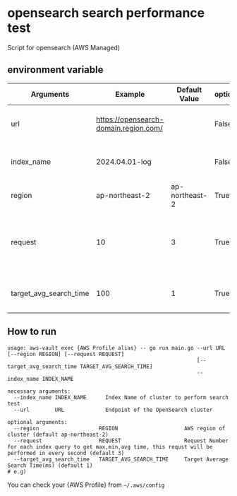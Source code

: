 # opensearch search performance test

Script for opensearch (AWS Managed)

## environment variable

| Arguments              | Example                               | Default Value  | optional | Note                                                                      |
| ---------------------- | ------------------------------------- | -------------- | -------- | ------------------------------------------------------------------------- |
| url                    | https://opensearch-domain.region.com/ |                | False    | Endpoint of the OpenSearch cluster                                        |
| index_name             | 2024.04.01-log                        |                | False    | Index Name of cluster to perform search test                              |
| region                 | ap-northeast-2                        | ap-northeast-2 | True     | AWS region of cluster                                                     |
| request                | 10                                    | 3              | True     | Request(every second) Number for each index query to get max,min,avg time |
| target_avg_search_time | 100                                   | 1              | True     | Target Average Search Time(ms)                                            |

## How to run

```shell
usage: aws-vault exec {AWS Profile alias} -- go run main.go --url URL [--region REGION] [--request REQUEST]
                                                            [--target_avg_search_time TARGET_AVG_SEARCH_TIME]
                                                            --index_name INDEX_NAME

necessary arguments:
  --index_name INDEX_NAME      Index Name of cluster to perform search test
  --url        URL             Endpoint of the OpenSearch cluster

optional arguments:
  --region                   REGION                     AWS region of cluster (default ap-northeast-2)
  --request                  REQUEST                    Request Number for each index query to get max,min,avg time, this requst will be performed in every second (default 3)
  --target_avg_search_time   TARGET_AVG_SEARCH_TIME     Target Average Search Time(ms) (default 1)
# e.g)
```

You can check your {AWS Profile} from `~/.aws/config`
